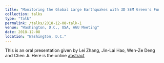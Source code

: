 ```yaml
---
title: "Monitoring the Global Large Earthquakes with 3D SEM Green's Functions, Part I: Strain Green's Function Calculation & Validation"
collection: talks
type: "Talk"
permalink: /talks/2018-12-08-talk-1
venue: "Washington, D.C., USA, AGU Meeting"
date: 2018-12-08
location: "Washington, D.C."
---
```


This is an oral presentation given by Lei Zhang, Jin-Lai Hao, Wen-Ze Deng and Chen Ji. Here is the online [abstract](https://ui.adsabs.harvard.edu/abs/2018AGUFM.S33B..03Z/abstract)
